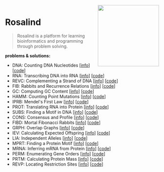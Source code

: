 <img src="http://rosalind.info/static/img/logo.png?v=1560257990"  width=200 align="right">

# Rosalind
> Rosalind is a platform for learning bioinformatics and programming through problem solving.

**problems & solutions:** 

* DNA: Counting DNA Nucleotides [[info](http://rosalind.info/problems/dna/)] [[code](https://github.com/nickliotta/Rosalind/blob/main/001_DNA/001_DNA.py)]
* RNA: Transcribing DNA into RNA [[info](http://rosalind.info/problems/rna/)] [[code](https://github.com/nickliotta/Rosalind/blob/main/002_RNA/002_RNA.py)]
* REVC: Complementing a Strand of DNA [[info](http://rosalind.info/problems/revc/)] [[code](https://github.com/nickliotta/Rosalind/blob/main/003_REVC/003_REVC.py)]
* FIB: Rabbits and Recurrence Relations [[info](http://rosalind.info/problems/fib/)] [[code](https://github.com/nickliotta/Rosalind/blob/main/004_FIB/004_FIB.py)]
* GC: Computing GC Content [[info](http://rosalind.info/problems/gc/)] [[code](https://github.com/nickliotta/Rosalind/blob/main/005_GC/005_GC.py)]
* HAMM: Counting Point Mutations [[info](http://rosalind.info/problems/hamm/)] [[code](https://github.com/nickliotta/Rosalind/blob/main/006_HAMM/006_HAMM.py)]
* IPRB: Mendel's First Law [[info](http://rosalind.info/problems/iprb/)] [[code](https://github.com/nickliotta/Rosalind/blob/main/007_IPRB/007_IPRB.py)]
* PROT: Translating RNA into Protein [[info](http://rosalind.info/problems/prot/)] [[code](https://github.com/nickliotta/Rosalind/blob/main/008_PROT/008_PROT.py)]
* SUBS: Finding a Motif in DNA [[info](http://rosalind.info/problems/subs/)] [[code](https://github.com/nickliotta/Rosalind/blob/main/009_SUBS/009_SUBS.py)]
* CONS: Consensus and Profile [[info](http://rosalind.info/problems/cons/)] [[code](https://github.com/nickliotta/Rosalind/blob/main/010_CONS/010_CONS.py)]
* FIBD: Mortal Fibonacci Rabbits [[info](http://rosalind.info/problems/fibd/)] [[code](https://github.com/nickliotta/Rosalind/blob/main/011_FIBD/011_FIBD.py)]
* GRPH: Overlap Graphs [[info](http://rosalind.info/problems/grph/)] [[code](https://github.com/nickliotta/Rosalind/tree/main/012_GRPH/012_GRPH.py)]
* IEV: Calculating Expected Offspring [[info](http://rosalind.info/problems/iev/)] [[code](https://github.com/nickliotta/Rosalind/blob/main/013_IEV/013_IEV.py)]
* LIA: Independent Alleles [[info](http://rosalind.info/problems/lia/)] [[code](https://github.com/nickliotta/Rosalind/blob/main/015_LIA/015_LIA.py)]
* MPRT: Finding a Protein Motif [[info](http://rosalind.info/problems/mprt/)] [[code](https://github.com/nickliotta/Rosalind/blob/main/016_MPRT/016_MPRT.py)]
* MRNA: Inferring mRNA from Protein [[info](http://rosalind.info/problems/mrna/)] [[code](https://github.com/nickliotta/Rosalind/blob/main/017_MRNA/017_MRNA.py)]
* PERM: Enumerating Gene Orders [[info](http://rosalind.info/problems/perm/)] [[code](https://github.com/nickliotta/Rosalind/blob/main/019_PERM/019_PERM.py)]
* PRTM: Calculating Protein Mass [[info](http://rosalind.info/problems/prtm/)] [[code](https://github.com/nickliotta/Rosalind/blob/main/020_PRTM/020_PRTM.py)]
* REVP: Locating Restriction Sites [[info](http://rosalind.info/problems/revp/)] [[code](https://github.com/nickliotta/Rosalind/blob/main/021_REVP/021_REVP.py)]